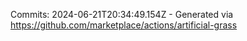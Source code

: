 Commits: 2024-06-21T20:34:49.154Z - Generated via https://github.com/marketplace/actions/artificial-grass
<br>
